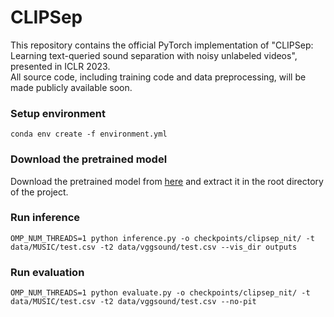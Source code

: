 # CLIPSep
This repository contains the official PyTorch implementation of "CLIPSep: Learning text-queried sound separation with noisy unlabeled videos", presented in ICLR 2023.  
All source code, including training code and data preprocessing, will be made publicly available soon.

### Setup environment
```
conda env create -f environment.yml
```


### Download the pretrained model
Download the pretrained model from [here](https://drive.google.com/file/d/1fgwT_wFyNjXxmN45D7jU001Azub0PR54/view?usp=sharing)
and extract it in the root directory of the project.

### Run inference
```
OMP_NUM_THREADS=1 python inference.py -o checkpoints/clipsep_nit/ -t data/MUSIC/test.csv -t2 data/vggsound/test.csv --vis_dir outputs
```
### Run evaluation
```
OMP_NUM_THREADS=1 python evaluate.py -o checkpoints/clipsep_nit/ -t data/MUSIC/test.csv -t2 data/vggsound/test.csv --no-pit
```